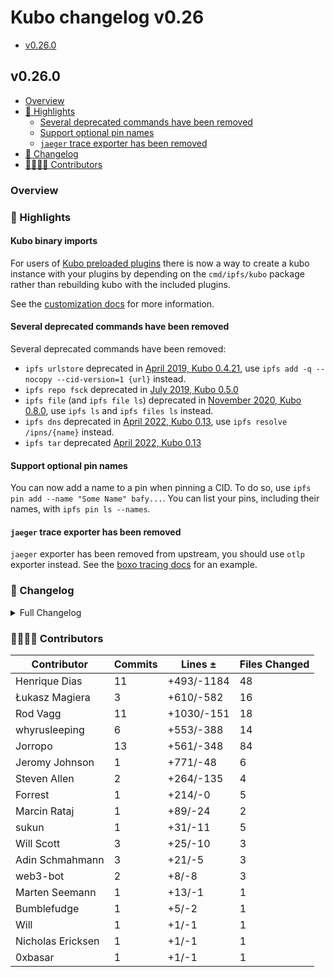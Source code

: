 # Kubo changelog v0.26

- [v0.26.0](#v0260)

## v0.26.0

- [Overview](#overview)
- [🔦 Highlights](#-highlights)
  - [Several deprecated commands have been removed](#several-deprecated-commands-have-been-removed)
  - [Support optional pin names](#support-optional-pin-names)
  - [`jaeger` trace exporter has been removed](#jaeger-trace-exporter-has-been-removed)
- [📝 Changelog](#-changelog)
- [👨‍👩‍👧‍👦 Contributors](#-contributors)

### Overview

### 🔦 Highlights

#### Kubo binary imports

For users of [Kubo preloaded plugins](https://github.com/gocnpan/kubo/blob/master/docs/plugins.md#preloaded-plugins) there is now a way to create a kubo instance with your plugins by depending on the `cmd/ipfs/kubo` package rather than rebuilding kubo with the included plugins.

See the [customization docs](https://github.com/gocnpan/kubo/blob/master/docs/customizing.md) for more information.

#### Several deprecated commands have been removed

Several deprecated commands have been removed:

- `ipfs urlstore` deprecated in [April 2019, Kubo 0.4.21](https://github.com/gocnpan/kubo/commit/8beaee63b3fa634c59b85179286ad3873921a535), use `ipfs add -q --nocopy --cid-version=1 {url}` instead.
- `ipfs repo fsck` deprecated in [July 2019, Kubo 0.5.0](https://github.com/gocnpan/kubo/commit/288a83ce7dcbf4a2498e06e4a95245bbb5e30f45)
- `ipfs file` (and `ipfs file ls`) deprecated in [November 2020, Kubo  0.8.0](https://github.com/gocnpan/kubo/commit/ec64dc5c396e7114590e15909384fabce0035482), use `ipfs ls` and `ipfs files ls` instead.
- `ipfs dns` deprecated in [April 2022, Kubo 0.13](https://github.com/gocnpan/kubo/commit/76ae33a9f3f9abd166d1f6f23d6a8a0511510e3c), use `ipfs resolve /ipns/{name}` instead.
- `ipfs tar` deprecated [April 2022, Kubo 0.13](https://github.com/gocnpan/kubo/pull/8849)

#### Support optional pin names

You can now add a name to a pin when pinning a CID. To do so, use `ipfs pin add --name "Some Name" bafy...`. You can list your pins, including their names, with `ipfs pin ls --names`.

#### `jaeger` trace exporter has been removed

`jaeger` exporter has been removed from upstream, you should use `otlp` exporter instead.
See the [boxo tracing docs](https://github.com/ipfs/boxo/blob/a391d02102875ee7075a692076154bec1fa871f3/docs/tracing.md) for an example.

### 📝 Changelog

<details><summary>Full Changelog</summary>

- github.com/gocnpan/kubo:
  - chore: update version
  - chore: update version
  - feat(pinning): allow for overwriting pin name
  - chore: update otlp
  - Revert "build,docker: add support for riscv64"
  - feat: support optional pin names (#10261) ([ipfs/kubo#10261](https://github.com/gocnpan/kubo/pull/10261))
  - build,docker: add support for riscv64
  - feat(cmd/ipfs): Make it possible to depend on cmd/ipfs/kubo for easier preloaded plugin management ([ipfs/kubo#10219](https://github.com/gocnpan/kubo/pull/10219))
  - docs: fix broken link in HTTP RPC client doc (#10267) ([ipfs/kubo#10267](https://github.com/gocnpan/kubo/pull/10267))
  - Merge Release: v0.25.0 [skip changelog] ([ipfs/kubo#10260](https://github.com/gocnpan/kubo/pull/10260))
  - docs: add detail to NOpfs instructions in content-blocking.md
  - commands: remove several deprecated commands
  - fix: allow daemon to start correctly if the API is null (#10062) ([ipfs/kubo#10062](https://github.com/gocnpan/kubo/pull/10062))
  - chore: update version
- github.com/ipfs/boxo (v0.16.0 -> v0.17.0):
  - Release v0.17.0 ([ipfs/boxo#542](https://github.com/ipfs/boxo/pull/542))
- github.com/ipfs/go-ipld-cbor (v0.0.6 -> v0.1.0):
  - v0.1.0 bump
  - chore: add or force update version.json
  - allow configuration of ipldStores default hash function ([ipfs/go-ipld-cbor#86](https://github.com/ipfs/go-ipld-cbor/pull/86))
  - sync: update CI config files (#85) ([ipfs/go-ipld-cbor#85](https://github.com/ipfs/go-ipld-cbor/pull/85))
- github.com/ipfs/go-unixfsnode (v1.8.1 -> v1.9.0):
  - v1.9.0 bump
  - feat: expose ToDirEntryFrom to allow sub-dag representation
  - feat: new UnixFS{File,Directory} with options pattern
  - feat: testutil generator enhancements
- github.com/ipld/go-car/v2 (v2.10.2-0.20230622090957-499d0c909d33 -> v2.13.1):
  - fix: BlockMetadata#Offset should be for section, not block data
  - fix: add closed check, expose storage.ErrClosed
  - fix: switch constructor args to match storage.New*, make roots plural
  - feat: add DeferredCarWriter
  - feat: fix BlockReader#SkipNext & add SourceOffset property
  - v0.6.2 ([ipld/go-car#464](https://github.com/ipld/go-car/pull/464))
  - fix: opt-in way to allow empty list of roots in CAR headers ([ipld/go-car#461](https://github.com/ipld/go-car/pull/461))
- github.com/libp2p/go-libp2p-asn-util (v0.3.0 -> v0.4.1):
  - chore: release v0.4.1
  - fix: add Init method on backward compat
  - chore: release v0.4.0
  - rewrite representation to a sorted binary list and embed it
  - docs: fix incorrect markdown === in README
  - ci: run go generate on CI (#27) ([libp2p/go-libp2p-asn-util#27](https://github.com/libp2p/go-libp2p-asn-util/pull/27))
- github.com/multiformats/go-multiaddr (v0.12.0 -> v0.12.1):
  - v0.12.1 bump
  - manet: reduce allocations in resolve unspecified address
- github.com/whyrusleeping/cbor-gen (v0.0.0-20230126041949-52956bd4c9aa -> v0.0.0-20240109153615-66e95c3e8a87):
  - Add a feature to preserve nil slices (#88) ([whyrusleeping/cbor-gen#88](https://github.com/whyrusleeping/cbor-gen/pull/88))
  - some cleanup for easier reading ([whyrusleeping/cbor-gen#89](https://github.com/whyrusleeping/cbor-gen/pull/89))
  - Support gen for map with value type `string` (#83) ([whyrusleeping/cbor-gen#83](https://github.com/whyrusleeping/cbor-gen/pull/83))
  - feat: add support for pointers to CIDs in slices (#86) ([whyrusleeping/cbor-gen#86](https://github.com/whyrusleeping/cbor-gen/pull/86))
  - optimize anything using WriteString ([whyrusleeping/cbor-gen#85](https://github.com/whyrusleeping/cbor-gen/pull/85))
  - Implement *bool support and support omitempty for slices ([whyrusleeping/cbor-gen#81](https://github.com/whyrusleeping/cbor-gen/pull/81))

</details>

### 👨‍👩‍👧‍👦 Contributors

| Contributor | Commits | Lines ± | Files Changed |
|-------------|---------|---------|---------------|
| Henrique Dias | 11 | +493/-1184 | 48 |
| Łukasz Magiera | 3 | +610/-582 | 16 |
| Rod Vagg | 11 | +1030/-151 | 18 |
| whyrusleeping | 6 | +553/-388 | 14 |
| Jorropo | 13 | +561/-348 | 84 |
| Jeromy Johnson | 1 | +771/-48 | 6 |
| Steven Allen | 2 | +264/-135 | 4 |
| Forrest | 1 | +214/-0 | 5 |
| Marcin Rataj | 1 | +89/-24 | 2 |
| sukun | 1 | +31/-11 | 5 |
| Will Scott | 3 | +25/-10 | 3 |
| Adin Schmahmann | 3 | +21/-5 | 3 |
| web3-bot | 2 | +8/-8 | 3 |
| Marten Seemann | 1 | +13/-1 | 1 |
| Bumblefudge | 1 | +5/-2 | 1 |
| Will | 1 | +1/-1 | 1 |
| Nicholas Ericksen | 1 | +1/-1 | 1 |
| 0xbasar | 1 | +1/-1 | 1 |
